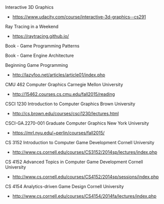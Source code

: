 
Interactive 3D Graphics
- https://www.udacity.com/course/interactive-3d-graphics--cs291

Ray Tracing in a Weekend
- https://raytracing.github.io/

Book - Game Programming Patterns

Book - Game Engine Architecture

Beginning Game Programming
- http://lazyfoo.net/articles/article01/index.php


CMU 462 Computer Graphics Carnegie Mellon University
- http://15462.courses.cs.cmu.edu/fall2015/reading

CSCI 1230 Introduction to Computer Graphics Brown University
- http://cs.brown.edu/courses/csci1230/lectures.html

CSCI-GA.2270-001 Graduate Computer Graphics New York University
- https://mrl.nyu.edu/~perlin/courses/fall2015/

CS 3152 Introduction to Computer Game Development Cornell University
- http://www.cs.cornell.edu/courses/CS3152/2014sp/lectures/index.php

CS 4152 Advanced Topics in Computer Game Development Cornell University
- http://www.cs.cornell.edu/courses/CS4152/2014sp/sessions/index.php

CS 4154 Analytics-driven Game Design Cornell University
- http://www.cs.cornell.edu/courses/CS4154/2014fa/lectures/index.php

